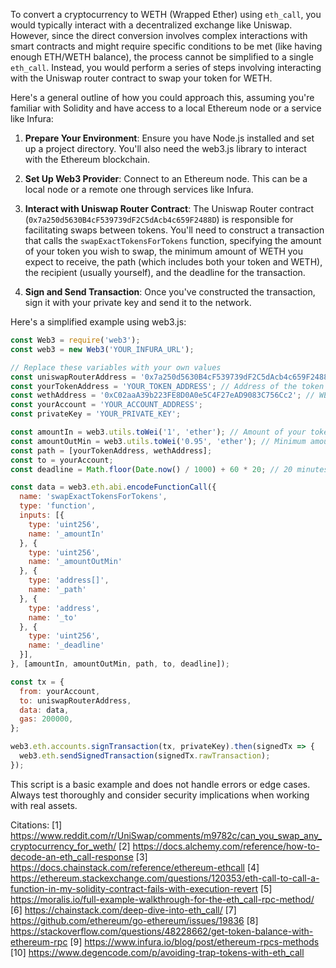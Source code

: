 To convert a cryptocurrency to WETH (Wrapped Ether) using `eth_call`, you would typically interact with a decentralized exchange like Uniswap. However, since the direct conversion involves complex interactions with smart contracts and might require specific conditions to be met (like having enough ETH/WETH balance), the process cannot be simplified to a single `eth_call`. Instead, you would perform a series of steps involving interacting with the Uniswap router contract to swap your token for WETH.

Here's a general outline of how you could approach this, assuming you're familiar with Solidity and have access to a local Ethereum node or a service like Infura:

1. **Prepare Your Environment**: Ensure you have Node.js installed and set up a project directory. You'll also need the web3.js library to interact with the Ethereum blockchain.

2. **Set Up Web3 Provider**: Connect to an Ethereum node. This can be a local node or a remote one through services like Infura.

3. **Interact with Uniswap Router Contract**: The Uniswap Router contract (`0x7a250d5630B4cF539739dF2C5dAcb4c659F2488D`) is responsible for facilitating swaps between tokens. You'll need to construct a transaction that calls the `swapExactTokensForTokens` function, specifying the amount of your token you wish to swap, the minimum amount of WETH you expect to receive, the path (which includes both your token and WETH), the recipient (usually yourself), and the deadline for the transaction.

4. **Sign and Send Transaction**: Once you've constructed the transaction, sign it with your private key and send it to the network.

Here's a simplified example using web3.js:

```javascript
const Web3 = require('web3');
const web3 = new Web3('YOUR_INFURA_URL');

// Replace these variables with your own values
const uniswapRouterAddress = '0x7a250d5630B4cF539739dF2C5dAcb4c659F2488D';
const yourTokenAddress = 'YOUR_TOKEN_ADDRESS'; // Address of the token you want to swap
const wethAddress = '0xC02aaA39b223FE8D0A0e5C4F27eAD9083C756Cc2'; // WETH address on mainnet
const yourAccount = 'YOUR_ACCOUNT_ADDRESS';
const privateKey = 'YOUR_PRIVATE_KEY';

const amountIn = web3.utils.toWei('1', 'ether'); // Amount of your token you want to swap
const amountOutMin = web3.utils.toWei('0.95', 'ether'); // Minimum amount of WETH you expect to receive
const path = [yourTokenAddress, wethAddress];
const to = yourAccount;
const deadline = Math.floor(Date.now() / 1000) + 60 * 20; // 20 minutes from the current time

const data = web3.eth.abi.encodeFunctionCall({
  name: 'swapExactTokensForTokens',
  type: 'function',
  inputs: [{
    type: 'uint256',
    name: '_amountIn'
  }, {
    type: 'uint256',
    name: '_amountOutMin'
  }, {
    type: 'address[]',
    name: '_path'
  }, {
    type: 'address',
    name: '_to'
  }, {
    type: 'uint256',
    name: '_deadline'
  }],
}, [amountIn, amountOutMin, path, to, deadline]);

const tx = {
  from: yourAccount,
  to: uniswapRouterAddress,
  data: data,
  gas: 200000,
};

web3.eth.accounts.signTransaction(tx, privateKey).then(signedTx => {
  web3.eth.sendSignedTransaction(signedTx.rawTransaction);
});
```

This script is a basic example and does not handle errors or edge cases. Always test thoroughly and consider security implications when working with real assets.

Citations:
[1] https://www.reddit.com/r/UniSwap/comments/m9782c/can_you_swap_any_cryptocurrency_for_weth/
[2] https://docs.alchemy.com/reference/how-to-decode-an-eth_call-response
[3] https://docs.chainstack.com/reference/ethereum-ethcall
[4] https://ethereum.stackexchange.com/questions/120353/eth-call-to-call-a-function-in-my-solidity-contract-fails-with-execution-revert
[5] https://moralis.io/full-example-walkthrough-for-the-eth_call-rpc-method/
[6] https://chainstack.com/deep-dive-into-eth_call/
[7] https://github.com/ethereum/go-ethereum/issues/19836
[8] https://stackoverflow.com/questions/48228662/get-token-balance-with-ethereum-rpc
[9] https://www.infura.io/blog/post/ethereum-rpcs-methods
[10] https://www.degencode.com/p/avoiding-trap-tokens-with-eth_call